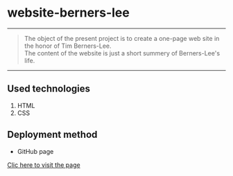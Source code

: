 # website-berners-lee
---
>The object of the present project is to create a one-page web site in the honor of Tim Berners-Lee.  
>The content of the website is just a short summery of Berners-Lee's life.
---

## Used technologies
1. HTML
2. CSS

## Deployment method

  * GitHub page

[Clic here to visit the page](https://logmodia.github.io/website-berners-lee/)